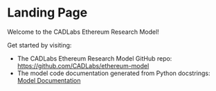 # Landing Page

Welcome to the CADLabs Ethereum Research Model!

Get started by visiting:
* The CADLabs Ethereum Research Model GitHub repo: https://github.com/CADLabs/ethereum-model
* The model code documentation generated from Python docstrings: <a href="docs/index.html">Model Documentation</a>
